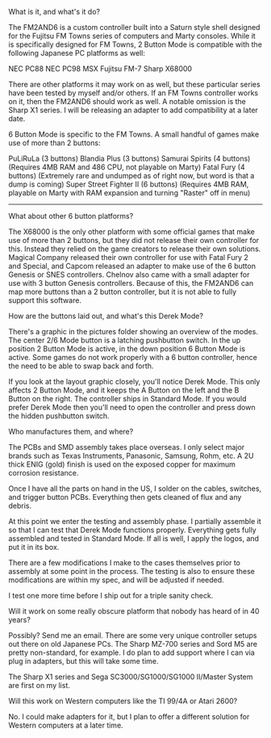 What is it, and what's it do?

The FM2AND6 is a custom controller built into a Saturn style shell designed for the Fujitsu FM Towns series of computers and Marty consoles. While it is specifically designed for FM Towns, 2 Button Mode is compatible with the following Japanese PC platforms as well:

NEC PC88
NEC PC98
MSX
Fujitsu FM-7
Sharp X68000

There are other platforms it may work on as well, but these particular series have been tested by myself and/or others. If an FM Towns controller works on it, then the FM2AND6 should work as well. A notable omission is the Sharp X1 series. I will be releasing an adapter to add compatibility at a later date.

6 Button Mode is specific to the FM Towns. A small handful of games make use of more than 2 buttons:

PuLiRuLa (3 buttons)
Blandia Plus (3 buttons)
Samurai Spirits (4 buttons) (Requires 4MB RAM and 486 CPU, not playable on Marty)
Fatal Fury (4 buttons) (Extremely rare and undumped as of right now, but word is that a dump is coming)
Super Street Fighter II (6 buttons) (Requires 4MB RAM, playable on Marty with RAM expansion and turning "Raster" off in menu)

------------------------------------
What about other 6 button platforms?

The X68000 is the only other platform with some official games that make use of more than 2 buttons, but they did not release their own controller for this. Instead they relied on the game creators to release their own solutions. Magical Company released their own controller for use with Fatal Fury 2 and Special, and Capcom released an adapter to make use of the 6 button Genesis or SNES controllers. Chelnov also came with a small adapter for use with 3 button Genesis controllers. Because of this, the FM2AND6 can map more buttons than a 2 button controller, but it is not able to fully support this software.

How are the buttons laid out, and what's this Derek Mode?

There's a graphic in the pictures folder showing an overview of the modes. The center 2/6 Mode button is a latching pushbutton switch. In the up position 2 Button Mode is active, in the down position 6 Button Mode is active. Some games do not work properly with a 6 button controller, hence the need to be able to swap back and forth.

If you look at the layout graphic closely, you'll notice Derek Mode. This only affects 2 Button Mode, and it keeps the A Button on the left and the B Button on the right. The controller ships in Standard Mode. If you would prefer Derek Mode then you'll need to open the controller and press down the hidden pushbutton switch.

Who manufactures them, and where?

The PCBs and SMD assembly takes place overseas. I only select major brands such as Texas Instruments, Panasonic, Samsung, Rohm, etc. A 2U thick ENIG (gold) finish is used on the exposed copper for maximum corrosion resistance. 

Once I have all the parts on hand in the US, I solder on the cables, switches, and trigger button PCBs. Everything then gets cleaned of flux and any debris.

At this point we enter the testing and assembly phase. I partially assemble it so that I can test that Derek Mode functions properly. Everything gets fully assembled and tested in Standard Mode. If all is well, I apply the logos, and put it in its box.

There are a few modifications I make to the cases themselves prior to assembly at some point in the process. The testing is also to ensure these modifications are within my spec, and will be adjusted if needed.

I test one more time before I ship out for a triple sanity check.

Will it work on some really obscure platform that nobody has heard of in 40 years?

Possibly? Send me an email. There are some very unique controller setups out there on old Japanese PCs. The Sharp MZ-700 series and Sord M5 are pretty non-standard, for example. I do plan to add support where I can via plug in adapters, but this will take some time.

The Sharp X1 series and Sega SC3000/SG1000/SG1000 II/Master System are first on my list.

Will this work on Western computers like the TI 99/4A or Atari 2600?

No. I could make adapters for it, but I plan to offer a different solution for Western computers at a later time. 
